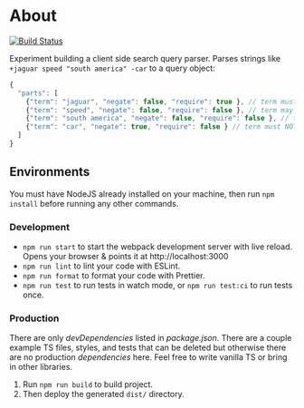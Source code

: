 # About
[![Build Status](https://github.com/vasilionjea/webpack-frontend-template/actions/workflows/unit-tests.yml/badge.svg)](https://github.com/vasilionjea/webpack-frontend-template/actions/workflows/unit-tests.yml)

Experiment building a client side search query parser. Parses strings like `+jaguar speed "south america" -car` to a query object:
```js
{
  "parts": [
    {"term": "jaguar", "negate": false, "require": true }, // term must appear in search results
    {"term": "speed", "negate": false, "require": false }, // term may appear 
    {"term": "south america", "negate": false, "require": false }, // term may appear but exactly as "south america"
    {"term": "car", "negate": true, "require": false } // term must NOT appear in search results
  ]
}
```

## Environments
You must have NodeJS already installed on your machine, then run `npm install` before running any other commands.

### Development 
* `npm run start` to start the webpack development server with live reload. Opens your browser & points it at http://localhost:3000
* `npm run lint` to lint your code with ESLint.
* `npm run format` to format your code with Prettier.
* `npm run test` to run tests in watch mode, or `npm run test:ci` to run tests once.

### Production
There are only _devDependencies_ listed in _package.json_. There are a couple example TS files, styles, and tests that can be deleted but otherwise there are no production _dependencies_ here. Feel free to write vanilla TS or bring in other libraries.

1. Run `npm run build` to build project.
2. Then deploy the generated `dist/` directory.

